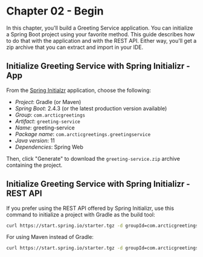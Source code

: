 # Chapter 02 - Begin

In this chapter, you'll build a Greeting Service application. You can initialize a Spring Boot project using your favorite method. This guide describes
how to do that with the application and with the REST API. Either way, you'll get a zip archive that you can extract and import in your IDE.

## Initialize Greeting Service with Spring Initializr - App

From the [Spring Initialzr](https://start.spring.io/) application, choose the following:

* _Project_: Gradle (or Maven)
* _Spring Boot_: 2.4.3 (or the latest production version available)
* _Group_: `com.arcticgreetings`
* _Artifact_: `greeting-service`
* _Name_: greeting-service
* _Package name_: `com.arcticgreetings.greetingservice`
* _Java version_: 11
* _Dependencies_: Spring Web

Then, click "Generate" to download the `greeting-service.zip` archive containing the project.

## Initialize Greeting Service with Spring Initializr - REST API

If you prefer using the REST API offered by Spring Initializr, use this command to initialize a project with Gradle as the build tool:

```bash
curl https://start.spring.io/starter.tgz -d groupId=com.arcticgreetings -d artifactId=greeting-service -d name=greeting-service -d packageName=com.arcticgreetings.greetingservice -d dependencies=web -d javaVersion=11 -d bootVersion=2.4.3 -d type=gradle-project -o greeting-service.zip
```

For using Maven instead of Gradle:

```bash
curl https://start.spring.io/starter.tgz -d groupId=com.arcticgreetings -d artifactId=greeting-service -d name=greeting-service -d packageName=com.arcticgreetings.greetingservice -d dependencies=web -d javaVersion=11 -d bootVersion=2.4.3 -o greeting-service.zip
```
